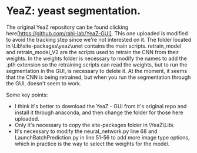 # YeaZ: yeast segmentation.

The original YeaZ repository can be found clicking here[https://github.com/rahi-lab/YeaZ-GUI]. This one uploaded is modified to avoid the tracking step since we're not interested on it. The folder located in \Lib\site-packages\yeaz\unet contains the main scripts.
retrain_model and retrain_model_V2 are the scripts used to retrain the CNN from their weights. In the weights folder is necessary to modify the names to add the .pth extension so the retraining scripts can read the weights, but to run the segmentation in the GUI, is necessary to delete it.
At the moment, it seems that the CNN is being retrained, but when you run the segmentation through the GUI, doesn't seem to work. 

Some key points:
- I think it's better to download the YeaZ - GUI from it's original repo and install it through anaconda, and then change the folder for those here uploaded.
- Only it's necessary to copy the site-packages folder in \YeaZ\Lib\
- It's necessary to modify the neural_network.py line 68 and LaunchBatchPrediction.py in line 51-56 to add more image type options, which in practice is the way to select the weights for the model.
